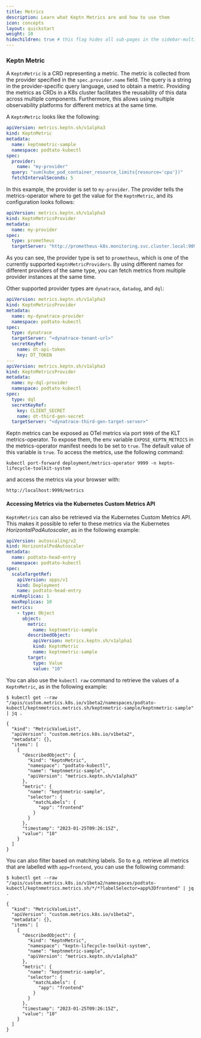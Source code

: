 ```yaml
---
title: Metrics
description: Learn what Keptn Metrics are and how to use them
icon: concepts
layout: quickstart
weight: 10
hidechildren: true # this flag hides all sub-pages in the sidebar-multicard.html
---
```


### Keptn Metric

A `KeptnMetric` is a CRD representing a metric.
The metric is collected from the provider specified in the
`spec.provider.name` field.
The query is a string in the provider-specific query language, used to obtain a metric.
Providing the metrics as CRDs in a K8s cluster facilitates the reusability of this data across multiple components.
Furthermore, this allows using multiple observability platforms for different metrics at the same time.

A `KeptnMetric` looks like the following:

```yaml
apiVersion: metrics.keptn.sh/v1alpha3
kind: KeptnMetric
metadata:
  name: keptnmetric-sample
  namespace: podtato-kubectl
spec:
  provider:
    name: "my-provider"
  query: "sum(kube_pod_container_resource_limits{resource='cpu'})"
  fetchIntervalSeconds: 5
```

In this example, the provider is set to `my-provider`.
The provider tells the metrics-operator where to get the value for the `KeptnMetric`, and its configuration looks follows:

```yaml
apiVersion: metrics.keptn.sh/v1alpha3
kind: KeptnMetricsProvider
metadata:
  name: my-provider
spec:
  type: prometheus
  targetServer: "http://prometheus-k8s.monitoring.svc.cluster.local:9090"
```

As you can see, the provider type is set to `prometheus`, which is one of the currently supported `KeptnMetricProviders`.
By using different names for different providers of the same type, you can fetch metrics from multiple
provider instances at the same time.

Other supported provider types are `dynatrace`, `datadog`, and `dql`:

````yaml
apiVersion: metrics.keptn.sh/v1alpha3
kind: KeptnMetricsProvider
metadata:
  name: my-dynatrace-provider
  namespace: podtato-kubectl
spec:
  type: dynatrace
  targetServer: "<dynatrace-tenant-url>"
  secretKeyRef:
    name: dt-api-token
    key: DT_TOKEN
---
apiVersion: metrics.keptn.sh/v1alpha3
kind: KeptnMetricsProvider
metadata:
  name: my-dql-provider
  namespace: podtato-kubectl
spec:
  type: dql
  secretKeyRef:
    key: CLIENT_SECRET
    name: dt-third-gen-secret 
  targetServer: "<dynatrace-third-gen-target-server>"
````

Keptn metrics can be exposed as OTel metrics via port `9999` of the KLT metrics-operator.
To expose them, the env
variable `EXPOSE_KEPTN_METRICS` in the metrics-operator manifest needs to be set to `true`.
The default value of this variable is `true`.
To access the metrics, use the following command:

```shell
kubectl port-forward deployment/metrics-operator 9999 -n keptn-lifecycle-toolkit-system
```

and access the metrics via your browser with:

```http://localhost:9999/metrics```

#### Accessing Metrics via the Kubernetes Custom Metrics API

`KeptnMetrics` can also be retrieved via the Kubernetes Custom Metrics API.
This makes it possible to refer to these metrics via the Kubernetes *HorizontalPodAutoscaler*, as in the following
example:

```yaml
apiVersion: autoscaling/v2
kind: HorizontalPodAutoscaler
metadata:
  name: podtato-head-entry
  namespace: podtato-kubectl
spec:
  scaleTargetRef:
    apiVersion: apps/v1
    kind: Deployment
    name: podtato-head-entry
  minReplicas: 1
  maxReplicas: 10
  metrics:
    - type: Object
      object:
        metric:
          name: keptnmetric-sample
        describedObject:
          apiVersion: metrics.keptn.sh/v1alpha1
          kind: KeptnMetric
          name: keptnmetric-sample
        target:
          type: Value
          value: "10"
```

You can also use the `kubectl raw` command to retrieve the values of a `KeptnMetric`, as in the following example:

```shell
$ kubectl get --raw "/apis/custom.metrics.k8s.io/v1beta2/namespaces/podtato-kubectl/keptnmetrics.metrics.sh/keptnmetric-sample/keptnmetric-sample" | jq .

{
  "kind": "MetricValueList",
  "apiVersion": "custom.metrics.k8s.io/v1beta2",
  "metadata": {},
  "items": [
    {
      "describedObject": {
        "kind": "KeptnMetric",
        "namespace": "podtato-kubectl",
        "name": "keptnmetric-sample",
        "apiVersion": "metrics.keptn.sh/v1alpha3"
      },
      "metric": {
        "name": "keptnmetric-sample",
        "selector": {
          "matchLabels": {
            "app": "frontend"
          }
        }
      },
      "timestamp": "2023-01-25T09:26:15Z",
      "value": "10"
    }
  ]
}
```

You can also filter based on matching labels.
So to e.g. retrieve all metrics that are labelled with `app=frontend`, you
can use the following command:

```shell
$ kubectl get --raw "/apis/custom.metrics.k8s.io/v1beta2/namespaces/podtato-kubectl/keptnmetrics.metrics.sh/*/*?labelSelector=app%3Dfrontend" | jq .

{
  "kind": "MetricValueList",
  "apiVersion": "custom.metrics.k8s.io/v1beta2",
  "metadata": {},
  "items": [
    {
      "describedObject": {
        "kind": "KeptnMetric",
        "namespace": "keptn-lifecycle-toolkit-system",
        "name": "keptnmetric-sample",
        "apiVersion": "metrics.keptn.sh/v1alpha3"
      },
      "metric": {
        "name": "keptnmetric-sample",
        "selector": {
          "matchLabels": {
            "app": "frontend"
          }
        }
      },
      "timestamp": "2023-01-25T09:26:15Z",
      "value": "10"
    }
  ]
}
```
